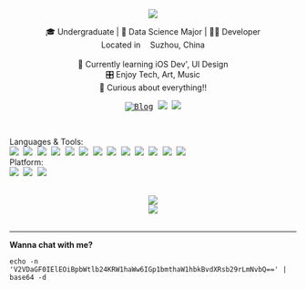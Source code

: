 <p align="center">
  <img src="https://capsule-render.vercel.app/api?type=waving&height=220&text=Hi, I'm Keon!&fontAlign=70&fontAlignY=40&color=gradient&desc=@junkai.man&descAlign=85&animation=twinkling"></img>
  <p align="center">
    🎓 Undergraduate | 🧪 Data Science Major |  👨‍💻 Developer <br/>
    Located in <img src="https://cdn-icons-png.flaticon.com/512/197/197375.png" width="13"/>Suzhou, China <br/>
    <br/>
    🌱 Currently learning iOS Dev', UI Design<br/>
    🎛 Enjoy Tech, Art, Music <br/>
    🤩 Curious about everything!!
  </p>

  <p align="center"><kbd>
    <a href="https://keon.im"><img src="https://img.shields.io/badge/keon.im-blog-ffffff.svg?style=social" alt="Blog"></a>
    <a href="https://www.linkedin.com/in/junkaiman/"><img src="https://img.shields.io/badge/linkedin-%230077B5.svg?style=flat&logo=linkedin&logoColor=white"></a>
    <a href="https://hits.seeyoufarm.com"><img src="https://hits.seeyoufarm.com/api/count/incr/badge.svg?url=https%3A%2F%2Fgithub.com%2Fjunkaiman&count_bg=%2372A5FF&title_bg=%23555555&icon=&icon_color=%23E7E7E7&title=visitors&edge_flat=false"/></a>
    </kbd>
  </p>
  <br/>
  <p align="left">
    Languages & Tools: <br/>
    <kbd>
    <img src="https://img.shields.io/badge/python-3670A0?style=flat&logo=python&logoColor=ffdd54">
    <img src="https://img.shields.io/badge/node.js-6DA55F?style=flat&logo=node.js&logoColor=white">
    <img src="https://img.shields.io/badge/express.js-%23404d59.svg?style=flat&logo=express&logoColor=%2361DAFB">
    <img src="https://img.shields.io/badge/jupyter-%23FA0F00.svg?style=flat&logo=jupyter&logoColor=white">
    <img src="https://img.shields.io/badge/html5-%23E34F26.svg?style=flat&logo=html5&logoColor=white">
    <img src="https://img.shields.io/badge/javascript-%23323330.svg?style=flat&logo=javascript&logoColor=%23F7DF1E">
    <img src="https://img.shields.io/badge/docker-%230db7ed.svg?style=flat&logo=docker&logoColor=white">
    <img src="https://img.shields.io/badge/vuejs-%2335495e.svg?style=flat&logo=vuedotjs&logoColor=%234FC08D">
    <img src="https://img.shields.io/badge/MongoDB-%234ea94b.svg?style=flat&logo=mongodb&logoColor=white">
    <img src="https://img.shields.io/badge/nginx-%23009639.svg?style=flat&logo=nginx&logoColor=white">
    <img src="https://img.shields.io/badge/latex-%23008080.svg?style=flat&logo=latex&logoColor=white">
    <img src="https://img.shields.io/badge/scikit--learn-%23F7931E.svg?style=flat&logo=scikit-learn&logoColor=white">
    <img src="https://img.shields.io/badge/Plotly-%233F4F75.svg?style=flat&logo=plotly&logoColor=white">
    </kbd>
    <br/>
    Platform: <br/>
    <kbd>
    <img src="https://img.shields.io/badge/mac%20os-000000?style=flat&logo=macos&logoColor=F0F0F0">
    <img src="https://img.shields.io/badge/iOS-000000?style=flat&logo=ios&logoColor=white">
    <img src="https://img.shields.io/badge/Ubuntu-E95420?style=flat&logo=ubuntu&logoColor=white">
    </kbd>
  </p>
  <br/>

  <div align="center">
    <div>
        <a href="https://coderstats.net/github/#junkaiman">
        <img src="https://github-readme-stats.vercel.app/api?username=junkaiman&bg_color=30,e96443,904e95&title_color=fff&text_color=fff" />
        </a>
    </div>
    <div>
        <a href="https://open.spotify.com/user/1k233sdssbxbvk810li9kjusy?si=81286155229f44a4">
        <img style="align:center" src="https://spotify-recently-played-readme.vercel.app/api?user=1k233sdssbxbvk810li9kjusy&count=6" />
        </a>
    </div>
  </div>
  <br/>
  <hr/>
  <p>
    <b>Wanna chat with me?</b>
  </p>
    <code>echo -n 'V2VDaGF0IElEOiBpbWtlb24KRW1haWw6IGp1bmthaW1hbkBvdXRsb29rLmNvbQ==' | base64 -d</code>
</p>
